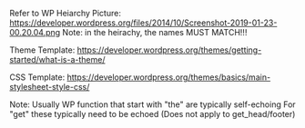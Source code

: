Refer to WP Heiarchy Picture: https://developer.wordpress.org/files/2014/10/Screenshot-2019-01-23-00.20.04.png
Note: in the heirachy, the names MUST MATCH!!!

Theme Template: https://developer.wordpress.org/themes/getting-started/what-is-a-theme/

CSS Template: https://developer.wordpress.org/themes/basics/main-stylesheet-style-css/





Note: Usually WP function that start with "the" are typically self-echoing
      For "get" these typically need to be echoed (Does not apply to get_head/footer)
